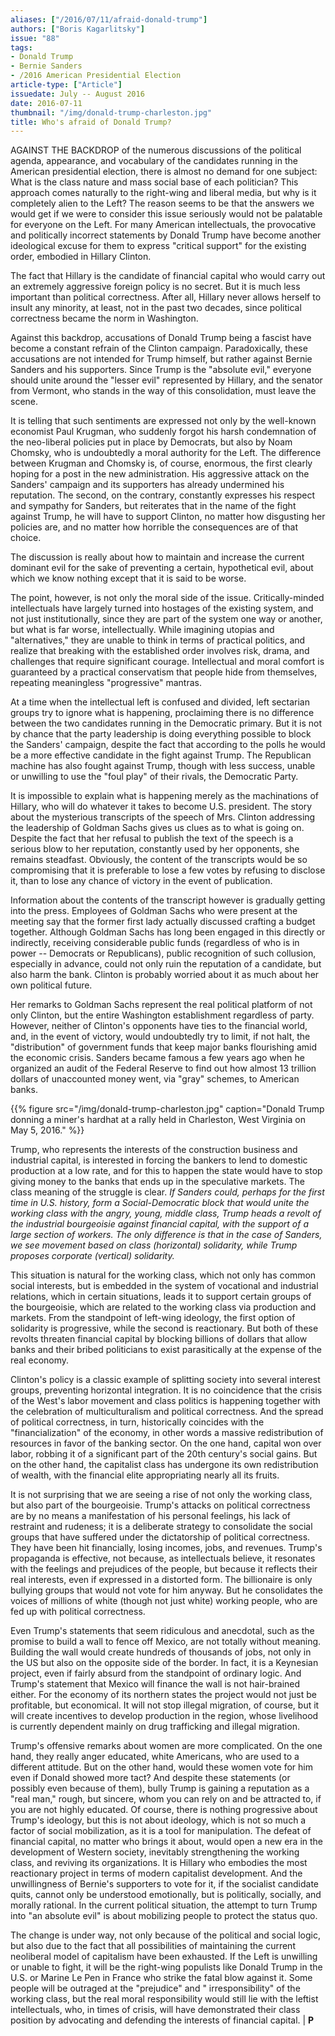 ```yaml
---
aliases: ["/2016/07/11/afraid-donald-trump"]
authors: ["Boris Kagarlitsky"]
issue: "88"
tags:
- Donald Trump
- Bernie Sanders
- /2016 American Presidential Election
article-type: ["Article"]
issuedate: July -- August 2016
date: 2016-07-11
thumbnail: "/img/donald-trump-charleston.jpg"
title: Who's afraid of Donald Trump?
---
```


AGAINST THE BACKDROP of the numerous discussions of the political agenda, appearance, and vocabulary of the candidates running in the American presidential election, there is almost no demand for one subject: What is the class nature and mass social base of each politician? This approach comes naturally to the right-wing and liberal media, but why is it completely alien to the Left? The reason seems to be that the answers we would get if we were to consider this issue seriously would not be palatable for everyone on the Left. For many American intellectuals, the provocative and politically incorrect statements by Donald Trump have become another ideological excuse for them to express "critical support" for the existing order, embodied in Hillary Clinton.

The fact that Hillary is the candidate of financial capital who would carry out an extremely aggressive foreign policy is no secret. But it is much less important than political correctness. After all, Hillary never allows herself to insult any minority, at least, not in the past two decades, since political correctness became the norm in Washington.

Against this backdrop, accusations of Donald Trump being a fascist have become a constant refrain of the Clinton campaign. Paradoxically, these accusations are not intended for Trump himself, but rather against Bernie Sanders and his supporters. Since Trump is the "absolute evil," everyone should unite around the "lesser evil" represented by Hillary, and the senator from Vermont, who stands in the way of this consolidation, must leave the scene.

It is telling that such sentiments are expressed not only by the well-known economist Paul Krugman, who suddenly forgot his harsh condemnation of the neo-liberal policies put in place by Democrats, but also by Noam Chomsky, who is undoubtedly a moral authority for the Left. The difference between Krugman and Chomsky is, of course, enormous, the first clearly hoping for a post in the new administration. His aggressive attack on the Sanders' campaign and its supporters has already undermined his reputation. The second, on the contrary, constantly expresses his respect and sympathy for Sanders, but reiterates that in the name of the fight against Trump, he will have to support Clinton, no matter how disgusting her policies are, and no matter how horrible the consequences are of that choice.

The discussion is really about how to maintain and increase the current dominant evil for the sake of preventing a certain, hypothetical evil, about which we know nothing except that it is said to be worse.

The point, however, is not only the moral side of the issue. Critically-minded intellectuals have largely turned into hostages of the existing system, and not just institutionally, since they are part of the system one way or another, but what is far worse, intellectually. While imagining utopias and "alternatives," they are unable to think in terms of practical politics, and realize that breaking with the established order involves risk, drama, and challenges that require significant courage. Intellectual and moral comfort is guaranteed by a practical conservatism that people hide from themselves, repeating meaningless "progressive" mantras.

At a time when the intellectual left is confused and divided, left sectarian groups try to ignore what is happening, proclaiming there is no difference between the two candidates running in the Democratic primary. But it is not by chance that the party leadership is doing everything possible to block the Sanders' campaign, despite the fact that according to the polls he would be a more effective candidate in the fight against Trump. The Republican machine has also fought against Trump, though with less success, unable or unwilling to use the "foul play" of their rivals, the Democratic Party.

It is impossible to explain what is happening merely as the machinations of Hillary, who will do whatever it takes to become U.S. president. The story about the mysterious transcripts of the speech of Mrs. Clinton addressing the leadership of Goldman Sachs gives us clues as to what is going on. Despite the fact that her refusal to publish the text of the speech is a serious blow to her reputation, constantly used by her opponents, she remains steadfast. Obviously, the content of the transcripts would be so compromising that it is preferable to lose a few votes by refusing to disclose it, than to lose any chance of victory in the event of publication.

Information about the contents of the transcript however is gradually getting into the press. Employees of Goldman Sachs who were present at the meeting say that the former first lady actually discussed crafting a budget together. Although Goldman Sachs has long been engaged in this directly or indirectly, receiving considerable public funds (regardless of who is in power -- Democrats or Republicans), public recognition of such collusion, especially in advance, could not only ruin the reputation of a candidate, but also harm the bank. Clinton is probably worried about it as much about her own political future.

Her remarks to Goldman Sachs represent the real political platform of not only Clinton, but the entire Washington establishment regardless of party. However, neither of Clinton's opponents have ties to the financial world, and, in the event of victory, would undoubtedly try to limit, if not halt, the "distribution" of government funds that keep major banks flourishing amid the economic crisis. Sanders became famous a few years ago when he organized an audit of the Federal Reserve to find out how almost 13 trillion dollars of unaccounted money went, via "gray" schemes, to American banks.

{{% figure src="/img/donald-trump-charleston.jpg" caption="Donald Trump donning a miner's hardhat at a rally held in Charleston, West Virginia on May 5, 2016." %}}

Trump, who represents the interests of the construction business and industrial capital, is interested in forcing the bankers to lend to domestic production at a low rate, and for this to happen the state would have to stop giving money to the banks that ends up in the speculative markets. The class meaning of the struggle is clear. *If Sanders could, perhaps for the first time in U.S. history, form a Social-Democratic block that would unite the working class with the angry, young, middle class, Trump heads a revolt of the industrial bourgeoisie against financial capital, with the support of a large section of workers. The only difference is that in the case of Sanders, we see movement based on class (horizontal) solidarity, while Trump proposes corporate (vertical) solidarity.*

This situation is natural for the working class, which not only has common social interests, but is embedded in the system of vocational and industrial relations, which in certain situations, leads it to support certain groups of the bourgeoisie, which are related to the working class via production and markets. From the standpoint of left-wing ideology, the first option of solidarity is progressive, while the second is reactionary. But both of these revolts threaten financial capital by blocking billions of dollars that allow banks and their bribed politicians to exist parasitically at the expense of the real economy.

Clinton's policy is a classic example of splitting society into several interest groups, preventing horizontal integration. It is no coincidence that the crisis of the West's labor movement and class politics is happening together with the celebration of multiculturalism and political correctness. And the spread of political correctness, in turn, historically coincides with the "financialization" of the economy, in other words a massive redistribution of resources in favor of the banking sector. On the one hand, capital won over labor, robbing it of a significant part of the 20th century's social gains. But on the other hand, the capitalist class has undergone its own redistribution of wealth, with the financial elite appropriating nearly all its fruits.

It is not surprising that we are seeing a rise of not only the working class, but also part of the bourgeoisie. Trump's attacks on political correctness are by no means a manifestation of his personal feelings, his lack of restraint and rudeness; it is a deliberate strategy to consolidate the social groups that have suffered under the dictatorship of political correctness. They have been hit financially, losing incomes, jobs, and revenues. Trump's propaganda is effective, not because, as intellectuals believe, it resonates with the feelings and prejudices of the people, but because it reflects their real interests, even if expressed in a distorted form. The billionaire is only bullying groups that would not vote for him anyway. But he consolidates the voices of millions of white (though not just white) working people, who are fed up with political correctness.

Even Trump's statements that seem ridiculous and anecdotal, such as the promise to build a wall to fence off Mexico, are not totally without meaning. Building the wall would create hundreds of thousands of jobs, not only in the US but also on the opposite side of the border. In fact, it is a Keynesian project, even if fairly absurd from the standpoint of ordinary logic. And Trump's statement that Mexico will finance the wall is not hair-brained either. For the economy of its northern states the project would not just be profitable, but economical. It will not stop illegal migration, of course, but it will create incentives to develop production in the region, whose livelihood is currently dependent mainly on drug trafficking and illegal migration.

Trump's offensive remarks about women are more complicated. On the one hand, they really anger educated, white Americans, who are used to a different attitude. But on the other hand, would these women vote for him even if Donald showed more tact? And despite these statements (or possibly even because of them), bully Trump is gaining a reputation as a "real man," rough, but sincere, whom you can rely on and be attracted to, if you are not highly educated. Of course, there is nothing progressive about Trump's ideology, but this is not about ideology, which is not so much a factor of social mobilization, as it is a tool for manipulation. The defeat of financial capital, no matter who brings it about, would open a new era in the development of Western society, inevitably strengthening the working class, and reviving its organizations. It is Hillary who embodies the most reactionary project in terms of modern capitalist development. And the unwillingness of Bernie's supporters to vote for it, if the socialist candidate quits, cannot only be understood emotionally, but is politically, socially, and morally rational. In the current political situation, the attempt to turn Trump into "an absolute evil" is about mobilizing people to protect the status quo.

The change is under way, not only because of the political and social logic, but also due to the fact that all possibilities of maintaining the current neoliberal model of capitalism have been exhausted. If the Left is unwilling or unable to fight, it will be the right-wing populists like Donald Trump in the U.S. or Marine Le Pen in France who strike the fatal blow against it. Some people will be outraged at the "prejudice" and " irresponsibility" of the working class, but the real moral responsibility would still lie with the leftist intellectuals, who, in times of crisis, will have demonstrated their class position by advocating and defending the interests of financial capital. | **P**
